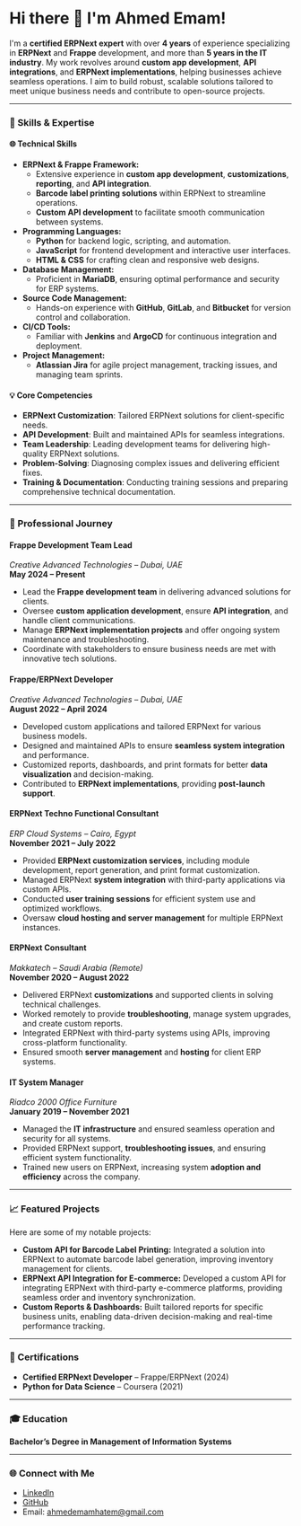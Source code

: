 
# Hi there 👋 I'm Ahmed Emam!

I'm a **certified ERPNext expert** with over **4 years** of experience specializing in **ERPNext** and **Frappe** development, and more than **5 years in the IT industry**. My work revolves around **custom app development**, **API integrations**, and **ERPNext implementations**, helping businesses achieve seamless operations. I aim to build robust, scalable solutions tailored to meet unique business needs and contribute to open-source projects.

---

### 🚀 Skills & Expertise

#### 🌐 **Technical Skills**
- **ERPNext & Frappe Framework:**
  - Extensive experience in **custom app development**, **customizations**, **reporting**, and **API integration**.
  - **Barcode label printing solutions** within ERPNext to streamline operations.
  - **Custom API development** to facilitate smooth communication between systems.
- **Programming Languages:**  
  - **Python** for backend logic, scripting, and automation.
  - **JavaScript** for frontend development and interactive user interfaces.
  - **HTML & CSS** for crafting clean and responsive web designs.
- **Database Management:**  
  - Proficient in **MariaDB**, ensuring optimal performance and security for ERP systems.
- **Source Code Management:**  
  - Hands-on experience with **GitHub**, **GitLab**, and **Bitbucket** for version control and collaboration.
- **CI/CD Tools:**  
  - Familiar with **Jenkins** and **ArgoCD** for continuous integration and deployment.
- **Project Management:**  
  - **Atlassian Jira** for agile project management, tracking issues, and managing team sprints.

#### 💡 **Core Competencies**
- **ERPNext Customization**: Tailored ERPNext solutions for client-specific needs.
- **API Development**: Built and maintained APIs for seamless integrations.
- **Team Leadership**: Leading development teams for delivering high-quality ERPNext solutions.
- **Problem-Solving**: Diagnosing complex issues and delivering efficient fixes.
- **Training & Documentation**: Conducting training sessions and preparing comprehensive technical documentation.

---

### 💼 Professional Journey

#### **Frappe Development Team Lead**  
*Creative Advanced Technologies – Dubai, UAE*  
**May 2024 – Present**  
- Lead the **Frappe development team** in delivering advanced solutions for clients.
- Oversee **custom application development**, ensure **API integration**, and handle client communications.
- Manage **ERPNext implementation projects** and offer ongoing system maintenance and troubleshooting.
- Coordinate with stakeholders to ensure business needs are met with innovative tech solutions.

#### **Frappe/ERPNext Developer**  
*Creative Advanced Technologies – Dubai, UAE*  
**August 2022 – April 2024**  
- Developed custom applications and tailored ERPNext for various business models.
- Designed and maintained APIs to ensure **seamless system integration** and performance.
- Customized reports, dashboards, and print formats for better **data visualization** and decision-making.
- Contributed to **ERPNext implementations**, providing **post-launch support**.

#### **ERPNext Techno Functional Consultant**  
*ERP Cloud Systems – Cairo, Egypt*  
**November 2021 – July 2022**  
- Provided **ERPNext customization services**, including module development, report generation, and print format customization.
- Managed ERPNext **system integration** with third-party applications via custom APIs.
- Conducted **user training sessions** for efficient system use and optimized workflows.
- Oversaw **cloud hosting and server management** for multiple ERPNext instances.

#### **ERPNext Consultant**  
*Makkatech – Saudi Arabia (Remote)*  
**November 2020 – August 2022**  
- Delivered ERPNext **customizations** and supported clients in solving technical challenges.
- Worked remotely to provide **troubleshooting**, manage system upgrades, and create custom reports.
- Integrated ERPNext with third-party systems using APIs, improving cross-platform functionality.
- Ensured smooth **server management** and **hosting** for client ERP systems.

#### **IT System Manager**  
*Riadco 2000 Office Furniture*  
**January 2019 – November 2021**  
- Managed the **IT infrastructure** and ensured seamless operation and security for all systems.
- Provided ERPNext support, **troubleshooting issues**, and ensuring efficient system functionality.
- Trained new users on ERPNext, increasing system **adoption and efficiency** across the company.

---

### 📈 Featured Projects

Here are some of my notable projects:

- **Custom API for Barcode Label Printing:** Integrated a solution into ERPNext to automate barcode label generation, improving inventory management for clients.
- **ERPNext API Integration for E-commerce:** Developed a custom API for integrating ERPNext with third-party e-commerce platforms, providing seamless order and inventory synchronization.
- **Custom Reports & Dashboards:** Built tailored reports for specific business units, enabling data-driven decision-making and real-time performance tracking.

---

### 🏅 Certifications
- **Certified ERPNext Developer** – Frappe/ERPNext (2024)
- **Python for Data Science** – Coursera (2021)

---

### 🎓 Education
**Bachelor’s Degree in Management of Information Systems**  

---

### 🌐 Connect with Me
- [LinkedIn](https://www.linkedin.com/in/ahmed-emam-983606132)
- [GitHub](https://github.com/ahmedemamhatem)
- Email: ahmedemamhatem@gmail.com
